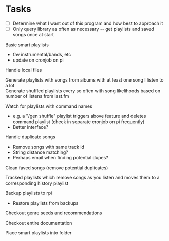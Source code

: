 # Tasks

- [ ] Determine what I want out of this program and how best to approach it  
- [ ] Only query library as often as necessary -- get playlists and saved songs once at start

Basic smart playlists

- fav instrumental/bands, etc
- update on cronjob on pi

Handle local files

Generate playlists with songs from albums with at least one song I listen to a lot  
Generate shuffled playlists every so often with song likelihoods based on number of listens from last.fm

Watch for playlists with command names

- e.g. a "/gen shuffle" playlist triggers above feature and deletes command playlist (check in separate cronjob on pi frequently)
- Better interface?

Handle duplicate songs

- Remove songs with same track id
- String distance matching?
- Perhaps email when finding potential dupes?

Clean faved songs (remove potential duplicates)

Tracked playlists which remove songs as you listen and moves them to a corresponding history playlist

Backup playlists to rpi

- Restore playlists from backups

Checkout genre seeds and recommendations

Checkout entire documentation

Place smart playlists into folder